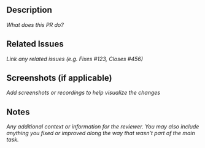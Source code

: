 ## Description

_What does this PR do?_

## Related Issues

_Link any related issues (e.g. Fixes #123, Closes #456)_

## Screenshots (if applicable)

_Add screenshots or recordings to help visualize the changes_

## Notes

_Any additional context or information for the reviewer. 
You may also include anything you fixed or improved along the way that wasn’t part of the main task._
